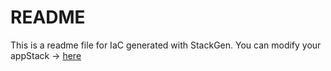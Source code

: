 # README
This is a readme file for IaC generated with StackGen.
You can modify your appStack -> [here](http://main.dev.stackgen.com/appstacks/93b77ce9-8eaa-4b04-9900-c1fd0aeffedf)
